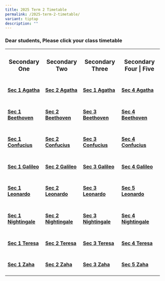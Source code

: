 ```yaml
---
title: 2025 Term 2 Timetable
permalink: /2025-term-2-timetable/
variant: tiptap
description: ""
---
```

<h3>Dear students, Please click your class timetable</h3>
<table style="minWidth: 100px">
<colgroup>
<col>
<col>
<col>
<col>
</colgroup>
<tbody>
<tr>
<th rowspan="1" colspan="1">
<h3><strong>Secondary One</strong></h3>
</th>
<th rowspan="1" colspan="1">
<h3><strong>Secondary Two</strong></h3>
</th>
<th rowspan="1" colspan="1">
<h3><strong>Secondary Three</strong></h3>
</th>
<th rowspan="1" colspan="1">
<h3><strong>Secondary Four | Five</strong></h3>
</th>
</tr>
<tr>
<td rowspan="1" colspan="1">
<h4><a href="/files/2025 Timetable Term 2/2025_Term_2_Sec_1_Class_Timetable_Sec1_1.pdf" rel="noopener nofollow" target="_blank">Sec 1 Agatha</a></h4>
</td>
<td rowspan="1" colspan="1">
<h4><a href="/files/2025 Timetable Term 2/2025_Term_2_Sec_2_Class_Timetable_Sec2_1.pdf" rel="noopener nofollow" target="_blank">Sec 2 Agatha</a></h4>
</td>
<td rowspan="1" colspan="1">
<h4><a href="/files/2025 Timetable Term 2/2025_Term_2_Sec_3_Class_Timetable_Sec3_1.pdf" rel="noopener nofollow" target="_blank">Sec 1 Agatha</a></h4>
</td>
<td rowspan="1" colspan="1">
<h4><a href="/files/2025 Timetable Term 2/2025_Term_2_Sec_4_5_Class_Timetable_Sec4_1.pdf" rel="noopener nofollow" target="_blank">Sec 4 Agatha</a></h4>
</td>
</tr>
<tr>
<td rowspan="1" colspan="1">
<h4><a href="/files/2025 Timetable Term 2/2025_Term_2_Sec_1_Class_Timetable_Sec1_2.pdf" rel="noopener nofollow" target="_blank">Sec 1 Beethoven</a></h4>
</td>
<td rowspan="1" colspan="1">
<h4><a href="/files/2025 Timetable Term 2/2025_Term_2_Sec_2_Class_Timetable_Sec2_2.pdf" rel="noopener nofollow" target="_blank">Sec 2 Beethoven</a></h4>
</td>
<td rowspan="1" colspan="1">
<h4><a href="/files/2025 Timetable Term 2/2025_Term_2_Sec_3_Class_Timetable_Sec3_2.pdf" rel="noopener nofollow" target="_blank">Sec 3 Beethoven</a></h4>
</td>
<td rowspan="1" colspan="1">
<h4><a href="/files/2025 Timetable Term 2/2025_Term_2_Sec_4_5_Class_Timetable_Sec4_2.pdf" rel="noopener nofollow" target="_blank">Sec 4 Beethoven</a></h4>
</td>
</tr>
<tr>
<td rowspan="1" colspan="1">
<h4><a href="/files/2025 Timetable Term 2/2025_Term_2_Sec_1_Class_Timetable_Sec1_3.pdf" rel="noopener nofollow" target="_blank">Sec 1 Confucius</a></h4>
</td>
<td rowspan="1" colspan="1">
<h4><a href="/files/2025 Timetable Term 2/2025_Term_2_Sec_2_Class_Timetable_Sec2_3.pdf" rel="noopener nofollow" target="_blank">Sec 2 Confucius</a></h4>
</td>
<td rowspan="1" colspan="1">
<h4><a href="/files/2025 Timetable Term 2/2025_Term_2_Sec_3_Class_Timetable_Sec3_3.pdf" rel="noopener nofollow" target="_blank">Sec 3 Confucius</a></h4>
</td>
<td rowspan="1" colspan="1">
<h4><a href="/files/2025 Timetable Term 2/2025_Term_2_Sec_4_5_Class_Timetable_Sec4_3.pdf" rel="noopener nofollow" target="_blank">Sec 4 Confucius</a></h4>
</td>
</tr>
<tr>
<td rowspan="1" colspan="1">
<h4><a href="/files/2025 Timetable Term 2/2025_Term_2_Sec_1_Class_Timetable_Sec1_4.pdf" rel="noopener nofollow" target="_blank">Sec 1 Galileo</a></h4>
</td>
<td rowspan="1" colspan="1">
<h4><a href="/files/2025 Timetable Term 2/2025_Term_2_Sec_2_Class_Timetable_Sec2_4.pdf" rel="noopener nofollow" target="_blank">Sec 2 Galileo</a></h4>
</td>
<td rowspan="1" colspan="1">
<h4><a href="/files/2025 Timetable Term 2/2025_Term_2_Sec_3_Class_Timetable_Sec3_4.pdf" rel="noopener nofollow" target="_blank">Sec 3 Galileo</a></h4>
</td>
<td rowspan="1" colspan="1">
<h4><a href="/files/2025 Timetable Term 2/2025_Term_2_Sec_4_5_Class_Timetable_Sec4_4.pdf" rel="noopener nofollow" target="_blank">Sec 4 Galileo</a></h4>
</td>
</tr>
<tr>
<td rowspan="1" colspan="1">
<h4><a href="/files/2025 Timetable Term 2/2025_Term_2_Sec_1_Class_Timetable_Sec1_5.pdf" rel="noopener nofollow" target="_blank">Sec 1 Leonardo</a></h4>
</td>
<td rowspan="1" colspan="1">
<h4><a href="/files/2025 Timetable Term 2/2025_Term_2_Sec_2_Class_Timetable_Sec2_5.pdf" rel="noopener nofollow" target="_blank">Sec 2 Leonardo</a></h4>
</td>
<td rowspan="1" colspan="1">
<h4><a href="/files/2025 Timetable Term 2/2025_Term_2_Sec_3_Class_Timetable_Sec3_5.pdf" rel="noopener nofollow" target="_blank">Sec 3 Leonardo</a></h4>
</td>
<td rowspan="1" colspan="1">
<h4><a href="/files/2025 Timetable Term 2/2025_Term_2_Sec_4_5_Class_Timetable_Sec4_5.pdf" rel="noopener nofollow" target="_blank">Sec 5 Leonardo</a></h4>
</td>
</tr>
<tr>
<td rowspan="1" colspan="1">
<h4><a href="/files/2025 Timetable Term 2/2025_Term_2_Sec_1_Class_Timetable_Sec1_6.pdf" rel="noopener nofollow" target="_blank">Sec 1 Nightingale</a></h4>
</td>
<td rowspan="1" colspan="1">
<h4><a href="/files/2025 Timetable Term 2/2025_Term_2_Sec_2_Class_Timetable_Sec2_6.pdf" rel="noopener nofollow" target="_blank">Sec 2 Nightingale</a></h4>
</td>
<td rowspan="1" colspan="1">
<h4><a href="/files/2025 Timetable Term 2/2025_Term_2_Sec_3_Class_Timetable_Sec3_6.pdf" rel="noopener nofollow" target="_blank">Sec 3 Nightingale</a></h4>
</td>
<td rowspan="1" colspan="1">
<h4><a href="/files/2025 Timetable Term 2/2025_Term_2_Sec_4_5_Class_Timetable_Sec4_6.pdf" rel="noopener nofollow" target="_blank">Sec 4 Nightingale</a></h4>
</td>
</tr>
<tr>
<td rowspan="1" colspan="1">
<h4><a href="/files/2025 Timetable Term 2/2025_Term_2_Sec_1_Class_Timetable_Sec1_7.pdf" rel="noopener nofollow" target="_blank">Sec 1 Teresa</a></h4>
</td>
<td rowspan="1" colspan="1">
<h4><a href="/files/2025 Timetable Term 2/2025_Term_2_Sec_2_Class_Timetable_Sec2_7.pdf" rel="noopener nofollow" target="_blank">Sec 2 Teresa</a></h4>
</td>
<td rowspan="1" colspan="1">
<h4><a href="/files/2025 Timetable Term 2/2025_Term_2_Sec_3_Class_Timetable_Sec3_7.pdf" rel="noopener nofollow" target="_blank">Sec 3 Teresa</a></h4>
</td>
<td rowspan="1" colspan="1">
<h4><a href="/files/2025 Timetable Term 2/2025_Term_2_Sec_4_5_Class_Timetable_Sec4_7.pdf" rel="noopener nofollow" target="_blank">Sec 4 Teresa</a></h4>
</td>
</tr>
<tr>
<td rowspan="1" colspan="1">
<h4><a href="/files/2025 Timetable Term 2/2025_Term_2_Sec_1_Class_Timetable_Sec1_8.pdf" rel="noopener nofollow" target="_blank">Sec 1 Zaha</a></h4>
</td>
<td rowspan="1" colspan="1">
<h4><a href="/files/2025 Timetable Term 2/2025_Term_2_Sec_2_Class_Timetable_Sec2_8.pdf" rel="noopener nofollow" target="_blank">Sec 2 Zaha</a></h4>
</td>
<td rowspan="1" colspan="1">
<h4><a href="/files/2025 Timetable Term 2/2025_Term_2_Sec_3_Class_Timetable_Sec3_8.pdf" rel="noopener nofollow" target="_blank">Sec 3 Zaha</a></h4>
</td>
<td rowspan="1" colspan="1">
<h4><a href="/files/2025 Timetable Term 2/2025_Term_2_Sec_4_5_Class_Timetable_Sec4_8.pdf" rel="noopener nofollow" target="_blank">Sec 5 Zaha</a></h4>
</td>
</tr>
</tbody>
</table>
<p></p>